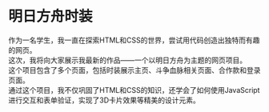 # 明日方舟时装
作为一名学生，我一直在探索HTML和CSS的世界，尝试用代码创造出独特而有趣的网页。<br>
这次，我将向大家展示我最新的作品——一个以明日方舟为主题的网页项目。<br>
这个项目包含了多个页面，包括时装展示主页、斗争血脉相关页面、合作款和登录页面。<br>
通过这个项目，我不仅巩固了HTML和CSS的知识，还学会了如何使用JavaScript进行交互和表单验证，实现了3D卡片效果等精美的设计元素。<br>

